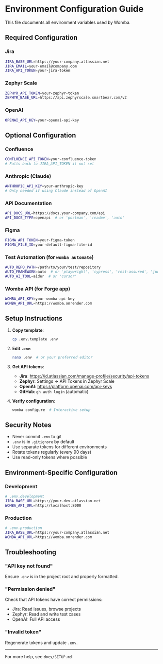 # Environment Configuration Guide

This file documents all environment variables used by Womba.

## Required Configuration

### Jira
```bash
JIRA_BASE_URL=https://your-company.atlassian.net
JIRA_EMAIL=your-email@company.com
JIRA_API_TOKEN=your-jira-token
```

### Zephyr Scale
```bash
ZEPHYR_API_TOKEN=your-zephyr-token
ZEPHYR_BASE_URL=https://api.zephyrscale.smartbear.com/v2
```

### OpenAI
```bash
OPENAI_API_KEY=your-openai-api-key
```

## Optional Configuration

### Confluence
```bash
CONFLUENCE_API_TOKEN=your-confluence-token
# Falls back to JIRA_API_TOKEN if not set
```

### Anthropic (Claude)
```bash
ANTHROPIC_API_KEY=your-anthropic-key
# Only needed if using Claude instead of OpenAI
```

### API Documentation
```bash
API_DOCS_URL=https://docs.your-company.com/api
API_DOCS_TYPE=openapi  # or 'postman', 'readme', 'auto'
```

### Figma
```bash
FIGMA_API_TOKEN=your-figma-token
FIGMA_FILE_ID=your-default-figma-file-id
```

### Test Automation (for `womba automate`)
```bash
AUTO_REPO_PATH=/path/to/your/test/repository
AUTO_FRAMEWORK=auto  # or 'playwright', 'cypress', 'rest-assured', 'junit', 'pytest'
AUTO_AI_TOOL=aider  # or 'cursor'
```

### Womba API (for Forge app)
```bash
WOMBA_API_KEY=your-womba-api-key
WOMBA_API_URL=https://womba.onrender.com
```

## Setup Instructions

1. **Copy template**:
   ```bash
   cp .env.template .env
   ```

2. **Edit `.env`**:
   ```bash
   nano .env  # or your preferred editor
   ```

3. **Get API tokens**:
   - **Jira**: https://id.atlassian.com/manage-profile/security/api-tokens
   - **Zephyr**: Settings → API Tokens in Zephyr Scale
   - **OpenAI**: https://platform.openai.com/api-keys
   - **GitHub**: `gh auth login` (automatic)

4. **Verify configuration**:
   ```bash
   womba configure  # Interactive setup
   ```

## Security Notes

- Never commit `.env` to git
- `.env` is in `.gitignore` by default
- Use separate tokens for different environments
- Rotate tokens regularly (every 90 days)
- Use read-only tokens where possible

## Environment-Specific Configuration

### Development
```bash
# .env.development
JIRA_BASE_URL=https://your-dev.atlassian.net
WOMBA_API_URL=http://localhost:8000
```

### Production
```bash
# .env.production
JIRA_BASE_URL=https://your-company.atlassian.net
WOMBA_API_URL=https://womba.onrender.com
```

## Troubleshooting

### "API key not found"
Ensure `.env` is in the project root and properly formatted.

### "Permission denied"
Check that API tokens have correct permissions:
- Jira: Read issues, browse projects
- Zephyr: Read and write test cases
- OpenAI: Full API access

### "Invalid token"
Regenerate tokens and update `.env`.

---

For more help, see `docs/SETUP.md`

